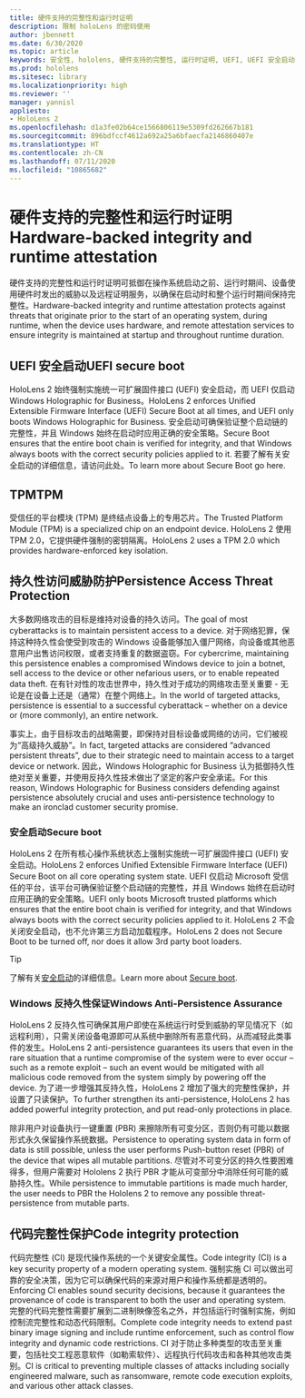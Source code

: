 ```yaml
---
title: 硬件支持的完整性和运行时证明
description: 限制 holoLens 的密码使用
author: jbennett
ms.date: 6/30/2020
ms.topic: article
keywords: 安全性, hololens, 硬件支持的完整性, 运行时证明, UEFI, UEFI 安全启动, 安全启动, TPM, 威胁防护, Windows 反持久性保证, 代码完整性, 代码保护,
ms.prod: hololens
ms.sitesec: library
ms.localizationpriority: high
ms.reviewer: ''
manager: yannisl
appliesto:
- HoloLens 2
ms.openlocfilehash: d1a3fe02b64ce1566806119e5309fd262667b181
ms.sourcegitcommit: 896bdfccf4612a692a25a6bfaecfa2146860407e
ms.translationtype: HT
ms.contentlocale: zh-CN
ms.lasthandoff: 07/11/2020
ms.locfileid: "10865682"
---
```

# <span data-ttu-id="9b303-104">硬件支持的完整性和运行时证明</span><span class="sxs-lookup"><span data-stu-id="9b303-104">Hardware-backed integrity and runtime attestation</span></span>

<span data-ttu-id="9b303-105">硬件支持的完整性和运行时证明可抵御在操作系统启动之前、运行时期间、设备使用硬件时发出的威胁以及远程证明服务，以确保在启动时和整个运行时期间保持完整性。</span><span class="sxs-lookup"><span data-stu-id="9b303-105">Hardware-backed integrity and runtime attestation protects against threats that originate prior to the start of an operating system, during runtime, when the device uses hardware, and remote attestation services to ensure integrity is maintained at startup and throughout runtime duration.</span></span>

## <span data-ttu-id="9b303-106">UEFI 安全启动</span><span class="sxs-lookup"><span data-stu-id="9b303-106">UEFI secure boot</span></span>

<span data-ttu-id="9b303-107">HoloLens 2 始终强制实施统一可扩展固件接口 (UEFI) 安全启动，而 UEFI 仅启动 Windows Holographic for Business。</span><span class="sxs-lookup"><span data-stu-id="9b303-107">HoloLens 2 enforces Unified Extensible Firmware Interface (UEFI) Secure Boot at all times, and UEFI only boots Windows Holographic for Business.</span></span>
<span data-ttu-id="9b303-108">安全启动可确保验证整个启动链的完整性，并且 Windows 始终在启动时应用正确的安全策略。</span><span class="sxs-lookup"><span data-stu-id="9b303-108">Secure Boot ensures that the entire boot chain is verified for integrity, and that Windows always boots with the correct security policies applied to it.</span></span> <span data-ttu-id="9b303-109">若要了解有关安全启动的详细信息，请访问此处。</span><span class="sxs-lookup"><span data-stu-id="9b303-109">To learn more about Secure Boot go here.</span></span>

## <span data-ttu-id="9b303-110">TPM</span><span class="sxs-lookup"><span data-stu-id="9b303-110">TPM</span></span>

<span data-ttu-id="9b303-111">受信任的平台模块 (TPM) 是终结点设备上的专用芯片。</span><span class="sxs-lookup"><span data-stu-id="9b303-111">The Trusted Platform Module (TPM) is a specialized chip on an endpoint device.</span></span> <span data-ttu-id="9b303-112">HoloLens 2 使用 TPM 2.0，它提供硬件强制的密钥隔离。</span><span class="sxs-lookup"><span data-stu-id="9b303-112">HoloLens 2 uses a TPM 2.0 which provides hardware-enforced key isolation.</span></span>

## <span data-ttu-id="9b303-113">持久性访问威胁防护</span><span class="sxs-lookup"><span data-stu-id="9b303-113">Persistence Access Threat Protection</span></span>

<span data-ttu-id="9b303-114">大多数网络攻击的目标是维持对设备的持久访问。</span><span class="sxs-lookup"><span data-stu-id="9b303-114">The goal of most cyberattacks is to maintain persistent access to a device.</span></span> <span data-ttu-id="9b303-115">对于网络犯罪，保持这种持久性会使受到攻击的 Windows 设备能够加入僵尸网络，向设备或其他恶意用户出售访问权限，或者支持重复的数据盗窃。</span><span class="sxs-lookup"><span data-stu-id="9b303-115">For cybercrime, maintaining this persistence enables a compromised Windows device to join a botnet, sell access to the device or other nefarious users, or to enable repeated data theft.</span></span> <span data-ttu-id="9b303-116">在有针对性的攻击世界中，持久性对于成功的网络攻击至关重要 - 无论是在设备上还是（通常）在整个网络上。</span><span class="sxs-lookup"><span data-stu-id="9b303-116">In the world of targeted attacks, persistence is essential to a successful cyberattack – whether on a device or (more commonly), an entire network.</span></span>  

<span data-ttu-id="9b303-117">事实上，由于目标攻击的战略需要，即保持对目标设备或网络的访问，它们被视为“高级持久威胁”。</span><span class="sxs-lookup"><span data-stu-id="9b303-117">In fact, targeted attacks are considered “advanced persistent threats”, due to their strategic need to maintain access to a target device or network.</span></span> <span data-ttu-id="9b303-118">因此，Windows Holographic for Business 认为抵御持久性绝对至关重要，并使用反持久性技术做出了坚定的客户安全承诺。</span><span class="sxs-lookup"><span data-stu-id="9b303-118">For this reason, Windows Holographic for Business considers defending against persistence absolutely crucial and uses anti-persistence technology to make an ironclad customer security promise.</span></span>

### <span data-ttu-id="9b303-119">安全启动</span><span class="sxs-lookup"><span data-stu-id="9b303-119">Secure boot</span></span> 

<span data-ttu-id="9b303-120">HoloLens 2 在所有核心操作系统状态上强制实施统一可扩展固件接口 (UEFI) 安全启动。</span><span class="sxs-lookup"><span data-stu-id="9b303-120">HoloLens 2 enforces Unified Extensible Firmware Interface (UEFI) Secure Boot on all core operating system state.</span></span> <span data-ttu-id="9b303-121">UEFI 仅启动 Microsoft 受信任的平台，该平台可确保验证整个启动链的完整性，并且 Windows 始终在启动时应用正确的安全策略。</span><span class="sxs-lookup"><span data-stu-id="9b303-121">UEFI only boots Microsoft trusted platforms which ensures that the entire boot chain is verified for integrity, and that Windows always boots with the correct security policies applied to it.</span></span> <span data-ttu-id="9b303-122">HoloLens 2 不会关闭安全启动，也不允许第三方启动加载程序。</span><span class="sxs-lookup"><span data-stu-id="9b303-122">HoloLens 2 does not Secure Boot to be turned off, nor does it allow 3rd party boot loaders.</span></span>

> [!Tip]
> <span data-ttu-id="9b303-123">了解有关[安全启动](https://docs.microsoft.com/windows-hardware/design/device-experiences/oem-secure-boot)的详细信息。</span><span class="sxs-lookup"><span data-stu-id="9b303-123">Learn more about [Secure boot](https://docs.microsoft.com/windows-hardware/design/device-experiences/oem-secure-boot).</span></span>

### <span data-ttu-id="9b303-124">Windows 反持久性保证</span><span class="sxs-lookup"><span data-stu-id="9b303-124">Windows Anti-Persistence Assurance</span></span>

<span data-ttu-id="9b303-125">HoloLens 2 反持久性可确保其用户即使在系统运行时受到威胁的罕见情况下（如远程利用），只需关闭设备电源即可从系统中删除所有恶意代码，从而减轻此类事件的发生。</span><span class="sxs-lookup"><span data-stu-id="9b303-125">HoloLens 2 anti-persistence guarantees its users that even in the rare situation that a runtime compromise of the system were to ever occur – such as a remote exploit – such an event would be mitigated with all malicious code removed from the system simply by powering off the device.</span></span> <span data-ttu-id="9b303-126">为了进一步增强其反持久性，HoloLens 2 增加了强大的完整性保护，并设置了只读保护。</span><span class="sxs-lookup"><span data-stu-id="9b303-126">To further strengthen its anti-persistence, HoloLens 2 has added powerful integrity protection, and put read-only protections in place.</span></span>

<span data-ttu-id="9b303-127">除非用户对设备执行一键重置 (PBR) 来擦除所有可变分区，否则仍有可能以数据形式永久保留操作系统数据。</span><span class="sxs-lookup"><span data-stu-id="9b303-127">Persistence to operating system data in form of data is still possible, unless the user performs Push-button reset (PBR) of the device that wipes all mutable partitions.</span></span> <span data-ttu-id="9b303-128">尽管对不可变分区的持久性要困难得多，但用户需要对 Hololens 2 执行 PBR 才能从可变部分中消除任何可能的威胁持久性。</span><span class="sxs-lookup"><span data-stu-id="9b303-128">While persistence to immutable partitions is made much harder, the user needs to PBR the Hololens 2 to remove any possible threat-persistence from mutable parts.</span></span>

## <span data-ttu-id="9b303-129">代码完整性保护</span><span class="sxs-lookup"><span data-stu-id="9b303-129">Code integrity protection</span></span> 

<span data-ttu-id="9b303-130">代码完整性 (CI) 是现代操作系统的一个关键安全属性。</span><span class="sxs-lookup"><span data-stu-id="9b303-130">Code integrity (CI) is a key security property of a modern operating system.</span></span> <span data-ttu-id="9b303-131">强制实施 CI 可以做出可靠的安全决策，因为它可以确保代码的来源对用户和操作系统都是透明的。</span><span class="sxs-lookup"><span data-stu-id="9b303-131">Enforcing CI enables sound security decisions, because it guarantees the provenance of code is transparent to both the user and operating system.</span></span> <span data-ttu-id="9b303-132">完整的代码完整性需要扩展到二进制映像签名之外，并包括运行时强制实施，例如控制流完整性和动态代码限制。</span><span class="sxs-lookup"><span data-stu-id="9b303-132">Complete code integrity needs to extend past binary image signing and include runtime enforcement, such as control flow integrity and dynamic code restrictions.</span></span> <span data-ttu-id="9b303-133">CI 对于防止多种类型的攻击至关重要，包括社交工程恶意软件（如勒索软件）、远程执行代码攻击和各种其他攻击类别。</span><span class="sxs-lookup"><span data-stu-id="9b303-133">CI is critical to preventing multiple classes of attacks including socially engineered malware, such as ransomware, remote code execution exploits, and various other attack classes.</span></span>
